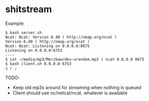shitstream
==========

Example:

    $ bash server.sh
    Ncat: Ncat: Version 6.40 ( http://nmap.org/ncat )
    Version 6.40 ( http://nmap.org/ncat )
    Ncat: Ncat: Listening on 0.0.0.0:8675
    Listening on 0.0.0.0:6753
    ----
    $ cat ~/media/mp3/Merzbow/dev-urandom.mp3 | ncat 0.0.0.0 8675
    $ bash client.sh 0.0.0.0 6753
    ♫ ♪ ♩

TODO:
* Keep old mp3s around for streaming when nothing is queued
* Client should use nc/netcat/ncat, whatever is available

